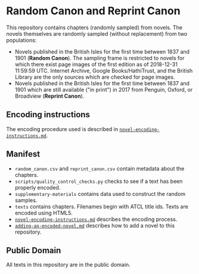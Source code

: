 Random Canon and Reprint Canon
==============================

This repository contains chapters (randomly sampled) from novels. The novels themselves are randomly sampled (without replacement) from two populations:

-	Novels published in the British Isles for the first time between 1837 and 1901 (**Random Canon**). The sampling frame is restricted to novels for which there exist page images of the first edition as of 2018-12-31 11:59:59 UTC. Internet Archive, Google Books/HathiTrust, and the British Library are the only sources which are checked for page images.
-	Novels published in the British Isles for the first time between 1837 and 1901 which are still available ("in print") in 2017 from Penguin, Oxford, or Broadview (**Reprint Canon**).

Encoding instructions
---------------------

The encoding procedure used is described in [`novel-encoding-instructions.md`](novel-encoding-instructions.md).

Manifest
--------

-	`random_canon.csv` and `reprint_canon.csv` contain metadata about the chapters.
-	`scripts/quality_control_checks.py` checks to see if a text has been properly encoded.
-	`supplementary-materials` contains data used to construct the random samples.
-	`texts` contains chapters. Filenames begin with ATCL title ids. Texts are encoded using HTML5.
-	[`novel-encoding-instructions.md`](novel-encoding-instructions.md) describes the encoding process.
-	[`adding-an-encoded-novel.md`](adding-an-encoded-novel.md) describes how to add a novel to this repository.


Public Domain
-------------

All texts in this repository are in the public domain.
